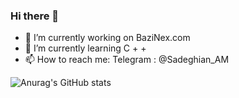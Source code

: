 ### Hi there 👋

- 🔭 I’m currently working on BaziNex.com
- 🌱 I’m currently learning C + +
- 📫 How to reach me: Telegram : @Sadeghian_AM

<!--
**SadeghianAM/SadeghianAM** is a ✨ _special_ ✨ repository because its `README.md` (this file) appears on your GitHub profile.
- 👯 I’m looking to collaborate on ...
- 🤔 I’m looking for help with ...
- 💬 Ask me about ...
- 😄 Pronouns: ...
- ⚡ Fun fact: ...
Here are some ideas to get you started:


-->
![Anurag's GitHub stats](https://github-readme-stats.vercel.app/api?username=SadeghianAM&show_icons=true&theme=dark)
